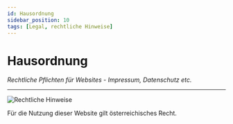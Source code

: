 ```yaml
---
id: Hausordnung
sidebar_position: 10
tags: [Legal, rechtliche Hinweise]
---
```


# Hausordnung 

*Rechtliche Pflichten für Websites - Impressum, Datenschutz etc.*

------

![Rechtliche Hinweise](/Bilder/Rechtliche-Hinweise-Bild-1.png)





Für die Nutzung dieser Website gilt österreichisches Recht.

